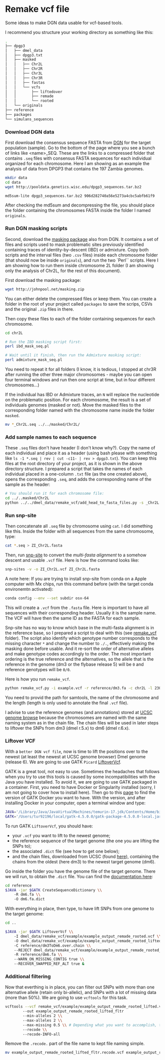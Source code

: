 # Remake vcf file

Some ideas to make DGN data usable for vcf-based tools.

I recommend you structure your working directory as something like this:
```bash
.
├── dpgp3
│   ├── dmel_data
│   ├── dpgp3.txt
│   ├── masked
│   │   ├── Chr2L
│   │   ├── Chr2R
│   │   ├── Chr3L
│   │   ├── Chr3R
│   │   ├── fastas
│   │   └── vcfs
│   │       ├── liftedover
│   │       ├── remade
│   │       └── rooted
│   └── originals
├── reference
├── packages
└── simulans_sequences
```

### Download DGN data
First download the consensus sequence FASTA from [DGN](https://www.johnpool.net/genomes.html) for the target population (sample). Go to the bottom of the page where you see a bunch of links like \<name\>_SEQ. These are the links to a compressed folder that contains `.seq` files with consensus FASTA sequences for each individual organized for each chromosome. Here I am showing as an example the analysis of data from DPGP3 that contains the 197 Zambia genomes.

```zsh
mkdir data
cd data
wget http://pooldata.genetics.wisc.edu/dpgp3_sequences.tar.bz2

md5sum-lite dpgp3_sequences.tar.bz2 906d282740a56e5273a4cbc5abfb61f9
```

After checking the md5sum and decompressing the file, you should place the folder containing the chromosomes FASTA inside the folder I named `originals`.

### Run DGN masking scripts
Second, download the [masking package](http://johnpool.net/masking.zip) also from DGN. It contains a set of files and scripts used to mask problematic sites previously identified containing traces of identity-by-descent (IBD) or admixture. Copy both scripts and the interval files (two `.csv` files) inside each chromosome folder (that should now be inside `originals`), and run the two `Perl`` scripts. Here I am showing how to run them inside chromosome 2L folder (I am showing only the analysis of Chr2L, for the rest of this document).

First download the masking package:
```zsh
wget http://johnpool.net/masking.zip
```

You can either delete the compressed files or keep them. You can create a folder in the root of your project called `packages` to save the scrips, CSVs and the original `.zip` files in there.

Then copy these files to each of the folder containing sequences for each chromosome.
```zsh
cd chr2L

# Run the IBD masking script first:
perl ibd_mask_seq.pl

# Wait until it finish, then run the Admixture masking script:
perl admixture_mask_seq.pl
```

You need to repeat it for all folders (I know, it is tedious, I stopped at chr3R after running the other three major chromosomes - maybe you can open four terminal windows and run then one script at time, but in four different chromosomes...)

If the individual has IBD or Admixture traces, an `N` will replace the nucleotide on the problematic position. For each chromosome, the result is a set of individuals genomes (masked or not). Move the masked files to the corresponding folder named with the chromosome name inside the folder `masked`.

```zsh
mv *_Chr2L.seq ../../masked/Chr2L/
```

### Add sample names to each sequence
These `.seq` files don't have header (I don't know why?). Copy the name of each individual and place it as a header (using bash please with something like ```ls -1 *.seq | rev | cut -c11- | rev > dpgp3.txt```). You can keep this files at the root directory of your project, as it is shown in the above directory structure. I prepared a script that takes the names of each individual placed in a one-column `.txt` file (as the one created above), opens the corresponding `.seq`, and adds the corresponding name of the sample as the header:

```zsh
# You should run it for each chromosome file:
cd ../..masked/Chr2L
python ../../dmel_data/remake_vcf/add_head_to_fasta_files.py -s _Chr2L.seq -n ../../dpgp3.txt
```

### Run snp-site
Then concatenate all `.seq` file by chromosome using `cat`. I did something like this. Inside the folder with all sequences from the same chromosome, type:

```zsh
cat *.seq > ZI_Chr2L.fasta
```

Then, run [snp-site](https://sanger-pathogens.github.io/snp-sites/) to convert the *multi-fasta alignment* to a somehow descent and usable `.vcf` file. Here is how the command looks like:

```zsh
snp-sites -v -o ZI_Chr2L.vcf ZI_Chr2L.fasta
```

A note here: If you are trying to install snp-site from conda on a Apple computer with Mx chips, run this command before (with the target conda environemtn activated):
```zsh
conda config --env --set subdir osx-64
```

This will create a `.vcf` from the `.fasta` file. Here is important to have all sequences with their corresponding header. Usually it is the sample name. The VCF will have then the same ID as the FASTA for each sample. 

Snp-site has no way to know which base in the multi-fasta alignment is in the reference base, so I prepared a script to deal with this (see [remake_vcf](https://github.com/vitorpavinato/dmel_data/tree/main/remake_vcf) folder). The script also identify which genotype number corresponds to the missing character `*` and change the number to `./.`, effectively making the masking done before usable. And it re-sort the order of alternative alleles and make genotype codes accordingly to the order. The most important ordering is the true reference and the alternatives, so the allele that is the reference in the genome (dm3 or the flybase release 5) will be `0` and reference genotypes will be `0/0`. 

Here is how you run `remake_vcf`.
```zsh
python remake_vcf.py -i example.vcf -r reference/dm3.fa -c chr2L -l 23011544 -o example_output.vcf -s /usr/local/anaconda3/envs/bioinfo/bin/samtools
```

You need to provid the path for samtools, the name of the chromosome and the length (length is only used to annotate the final `.vcf` file).

I advise to use the reference genomes (and annotations) stored at [UCSC genome browse](https://genome.ucsc.edu/cgi-bin/hgGateway) because the chromosomes are named with the same naming system as in the chain file. The chain files will be used in later steps to liftover the SNPs from dm3 (dmel r.5.x) to dm6 (dmel r.6.x).

### Liftover VCF
With a `better DGN vcf file`, now is time to lift the positions over to the newest (at least the newest at UCSC genome browser) Dmel genome (release 6). We are going to use GATK `Picard` [LiftoverVcf](https://gatk.broadinstitute.org/hc/en-us/articles/360037060932-LiftoverVcf-Picard). 

GATK is a great tool, not easy to use. Sometimes the headaches that follows when you try to use this tools is caused by some incompatibilities with the Java you have installed. To avoid it, we are going to use GATK packaged in a container. First, you need to have Docker or Singularity installed (sorry, I am not going to cover how to install here). Then go to this [page](https://hub.docker.com/r/broadinstitute/gatk/tags/) to find the version of GATK Docker you want to have. With the version, and after installing Docker in your computer, open a terminal window and type:

```zsh
JAVA='/Library/Java/JavaVirtualMachines/temurin-17.jdk/Contents/Home/bin/java'
GATK='/Users/tur92196/local/gatk-4.5.0.0/gatk-package-4.5.0.0-local.jar'
```

To run GATK `LiftoverVcf`, you should have:
- your `.vcf` you want to lift to the newest genome;
- the reference sequence of the target genome (the one you are lifting the SNPs to);
- the associated `.dict` file (see how to get one below);
- and the chain files, downloaded from UCSC (found [here](https://hgdownload.soe.ucsc.edu/goldenPath/dm3/liftOver/)), containing the chains from the oldest (here dm3) to the newest target genome (dm6).

Go inside the folder you have the genome file of the target genome. There we will run, to obtain the `.dict` file. You can find the [documentation here](https://gatk.broadinstitute.org/hc/en-us/articles/360037422891-CreateSequenceDictionary-Picard-):

```bash
cd reference
$JAVA -jar $GATK CreateSequenceDictionary \\ 
    -R dm6.fa \\ 
    -O dm6.fa.dict
```

With everything in place, then type, to have lift SNPs from one genome to the target genome:
```bash
cd ..

$JAVA -jar $GATK LiftoverVcf \\ 
    -I dmel_data/remake_vcf/example/example_output_remade_rooted.vcf \\ 
    -O dmel_data/remake_vcf/example/example_output_remade_rooted_lifted.vcf \\ 
    -C reference/dm3ToDm6.over.chain \\ 
    --REJECT dmel_data/remake_vcf/example/example_output_remade_rooted_rejected.vcf \\ 
    -R reference/dm6.fa \\ 
    --WARN_ON_MISSING_CONTIG true \\ 
    --RECOVER_SWAPPED_REF_ALT true &
```

### Additional filtering

Now that everthing is in place, you can filter out SNPs with more than one alternative allele (retain only bi-allelic), and SNPs with a lot of missing data (more than 50%). We are going to use `vcftools` for this task.

```zsh
vcftools --vcf remake_vcf/example/example_output_remade_rooted_lifted.vcf \\ 
        --out example_output_remade_rooted_lifted_fltr  
        --min-alleles 2 \\ 
        --max-alleles 2 \\ 
        --max-missing 0.5 \\ # Depending what you want to accomplish, this might be too restrictive
        --recode \\ 
        --recode-INFO-all
```

Remove the `.recode.` part of the file name to kept file naming simple.
```zsh
mv example_output_remade_rooted_lifted_fltr.recode.vcf example_output_remade_rooted_lifted_fltr.vcf
```